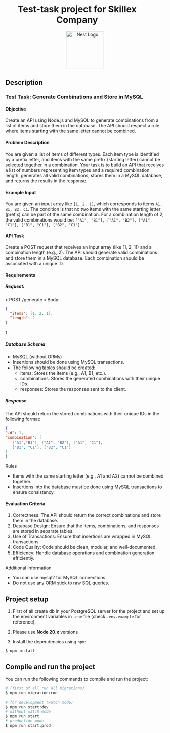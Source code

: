 

<div align="center" style="display: flex; justify-content: center; flex-wrap: wrap; align-items: start">
   <div style="margin: -7px 50px 0 0">
      <h1>Test-task project for Skillex Company</h1>
   </div>

   <div align="center" style="display: inline-block">
      <a href="https://www.linkedin.com/company/skillex-am/" target="blank">
         <img src="https://media.licdn.com/dms/image/v2/D4D0BAQFBdwURes3Ocg/company-logo_200_200/company-logo_200_200/0/1736937024067/skillex_am_logo?e=2147483647&v=beta&t=euGdD-9rltxvoNSt2PIQPj1wzYSlrAv8wxdDltPttL0" width="120" alt="Nest Logo" />
      </a>
   </div>
</div>

## Description

### Test Task: Generate Combinations and Store in MySQL

#### Objective
Create an API using Node.js and MySQL to generate combinations from a list
of items and store them in the database. The API should respect a rule where
items starting with the same letter cannot be combined.

#### Problem Description
You are given a list of items of different types. Each item type is identified by a
prefix letter, and items with the same prefix (starting letter) cannot be selected
together in a combination. Your task is to build an API that receives a list of
numbers representing item types and a required combination length, generates
all valid combinations, stores them in a MySQL database, and returns the results
in the response.

#### Example Input
You are given an input array like `[1, 2, 1]`, which corresponds to items `A1,
B1, B2, C1`. The condition is that no two items with the same starting letter
(prefix) can be part of the same combination.
For a combination length of 2, the valid combinations would be:
`["A1", "B1"], ["A1", "B2"], ["A1", "C1"],
["B1", "C1"], ["B2", "C1"]`

#### API Task
Create a POST request that receives an input array (like [1, 2, 1]) and a
combination length (e.g., 2). The API should generate valid combinations and
store them in a MySQL database. Each combination should be associated with
a unique ID.

#### Requirements
##### Request:
• POST /generate
• Body:
```json
{
  "items": [1, 2, 1],
  "length": 2
}
```

1

##### Database Schema
* MySQL (without ORMs)
* Insertions should be done using MySQL transactions.
* The following tables should be created:
  * items: Stores the items (e.g., A1, B1, etc.). 
  * combinations: Stores the generated combinations with their unique
  IDs. 
  * responses: Stores the responses sent to the client.


##### Response
The API should return the stored combinations with their unique IDs in the
following format:

```json
{
"id": 1,
"combination": [
   ["A1","B1"], ["A1", "B2"], ["A1", "C1"],
   ["B1", "C1"], ["B2", "C1"]
]
}
```

Rules
* Items with the same starting letter (e.g., A1 and A2) cannot be combined together.
* Insertions into the database must be done using MySQL transactions to ensure consistency.

#### Evaluation Criteria
1. Correctness: The API should return the correct combinations and store them in the database.
2. Database Design: Ensure that the items, combinations, and responses are stored in separate tables.
3. Use of Transactions: Ensure that insertions are wrapped in MySQL transactions.
4. Code Quality: Code should be clean, modular, and well-documented.
5. Efficiency: Handle database operations and combination generation efficiently.

Additional Information
* You can use mysql2 for MySQL connections.
* Do not use any ORM stick to raw SQL queries.

## Project setup

1. First of all create db in your PostgreSQL server for the project
   and set up the environment variables in `.env` file (check `.env.example` for reference).


2. Please use **Node 20.x** versions


3. Install the dependencies using `npm`:

```bash
$ npm install
```

## Compile and run the project

You can run the following commands to compile and run the project:

```bash
# (first of all run all migrations)
$ npm run migration:run 

# for development (watch mode)
$ npm run start:dev
# without watch mode
$ npm run start
# production mode
$ npm run start:prod
```